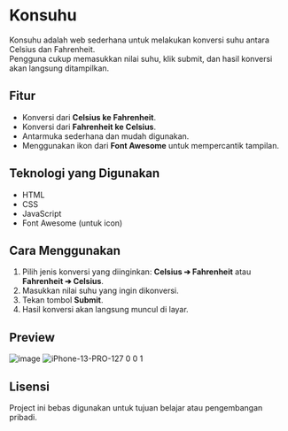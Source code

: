 # **Konsuhu**

Konsuhu adalah web sederhana untuk melakukan konversi suhu antara Celsius dan Fahrenheit.  
Pengguna cukup memasukkan nilai suhu, klik submit, dan hasil konversi akan langsung ditampilkan.

## Fitur

- Konversi dari **Celsius ke Fahrenheit**.
- Konversi dari **Fahrenheit ke Celsius**.
- Antarmuka sederhana dan mudah digunakan.
- Menggunakan ikon dari **Font Awesome** untuk mempercantik tampilan.

## Teknologi yang Digunakan

- HTML
- CSS
- JavaScript
- Font Awesome (untuk icon)

## Cara Menggunakan

1. Pilih jenis konversi yang diinginkan: **Celsius ➔ Fahrenheit** atau **Fahrenheit ➔ Celsius**.
2. Masukkan nilai suhu yang ingin dikonversi.
3. Tekan tombol **Submit**.
4. Hasil konversi akan langsung muncul di layar.

## Preview

![image](https://github.com/user-attachments/assets/35f42701-bbe9-42ab-98ff-3486cbdfeab6)
![iPhone-13-PRO-127 0 0 1](https://github.com/user-attachments/assets/1b1b2354-a2d5-440e-b6a7-2b938a66d40c)

## Lisensi

Project ini bebas digunakan untuk tujuan belajar atau pengembangan pribadi.
